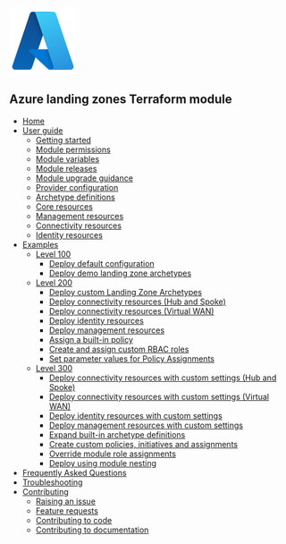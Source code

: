 <!-- markdownlint-disable first-line-h1 -->
![Azure logo](media/azure.svg)

## Azure landing zones Terraform module

- [Home][wiki_home]
- [User guide][wiki_user_guide]
  - [Getting started][wiki_getting_started]
  - [Module permissions][wiki_module_permissions]
  - [Module variables][wiki_module_variables]
  - [Module releases][wiki_module_releases]
  - [Module upgrade guidance][wiki_module_upgrade_guidance]
  - [Provider configuration][wiki_provider_configuration]
  - [Archetype definitions][wiki_archetype_definitions]
  - [Core resources][wiki_core_resources]
  - [Management resources][wiki_management_resources]
  - [Connectivity resources][wiki_connectivity_resources]
  - [Identity resources][wiki_identity_resources]
- [Examples][wiki_examples]
  - [Level 100][wiki_examples_level_100]
    - [Deploy default configuration][wiki_deploy_default_configuration]
    - [Deploy demo landing zone archetypes][wiki_deploy_demo_landing_zone_archetypes]
  - [Level 200][wiki_examples_level_200]
    - [Deploy custom Landing Zone Archetypes][wiki_deploy_custom_landing_zone_archetypes]
    - [Deploy connectivity resources (Hub and Spoke)][wiki_deploy_connectivity_resources]
    - [Deploy connectivity resources (Virtual WAN)][wiki_deploy_virtual_wan_resources]
    - [Deploy identity resources][wiki_deploy_identity_resources]
    - [Deploy management resources][wiki_deploy_management_resources]
    - [Assign a built-in policy][wiki_assign_a_built_in_policy]
    - [Create and assign custom RBAC roles][wiki_create_and_assign_custom_rbac_roles]
    - [Set parameter values for Policy Assignments][wiki_set_parameter_values_for_policy_assignments]
  - [Level 300][wiki_examples_level_300]
    - [Deploy connectivity resources with custom settings (Hub and Spoke)][wiki_deploy_connectivity_resources_custom]
    - [Deploy connectivity resources with custom settings (Virtual WAN)][wiki_deploy_virtual_wan_resources_custom]
    - [Deploy identity resources with custom settings][wiki_deploy_identity_resources_custom]
    - [Deploy management resources with custom settings][wiki_deploy_management_resources_custom]
    - [Expand built-in archetype definitions][wiki_expand_built_in_archetype_definitions]
    - [Create custom policies, initiatives and assignments][wiki_create_custom_policies_policy_sets_and_assignments]
    - [Override module role assignments][wiki_override_module_role_assignments]
    - [Deploy using module nesting][wiki_deploy_using_module_nesting]
- [Frequently Asked Questions][wiki_frequently_asked_questions]
- [Troubleshooting][wiki_troubleshooting]
- [Contributing][wiki_contributing]
  - [Raising an issue][wiki_raising_an_issue]
  - [Feature requests][wiki_feature_requests]
  - [Contributing to code][wiki_contributing_to_code]
  - [Contributing to documentation][wiki_contributing_to_documentation]

[//]: # "************************"
[//]: # "INSERT LINK LABELS BELOW"
[//]: # "************************"

[wiki_home]:                                               Home "Wiki - Home"
[wiki_user_guide]:                                         User-Guide "Wiki - User guide"
[wiki_getting_started]:                                    %5BUser-Guide%5D-Getting-Started "Wiki - Getting started"
[wiki_module_permissions]:                                 %5BUser-Guide%5D-Module-Permissions "Wiki - Module permissions"
[wiki_module_variables]:                                   %5BUser-Guide%5D-Module-Variables "Wiki - Module variables"
[wiki_module_releases]:                                    %5BUser-Guide%5D-Module-Releases "Wiki - Module releases"
[wiki_module_upgrade_guidance]:                            %5BUser-Guide%5D-Module-upgrade-guidance "Wiki - Module upgrade guidance"
[wiki_provider_configuration]:                             %5BUser-Guide%5D-Provider-Configuration "Wiki - Provider configuration"
[wiki_archetype_definitions]:                              %5BUser-Guide%5D-Archetype-Definitions "Wiki - Archetype definitions"
[wiki_core_resources]:                                     %5BUser-Guide%5D-Core-Resources "Wiki - Core resources"
[wiki_management_resources]:                               %5BUser-Guide%5D-Management-Resources "Wiki - Management resources"
[wiki_connectivity_resources]:                             %5BUser-Guide%5D-Connectivity-Resources "Wiki - Connectivity resources"
[wiki_identity_resources]:                                 %5BUser-Guide%5D-Identity-Resources "Wiki - Identity resources"
[wiki_examples]:                                           Examples "Wiki - Examples"
[wiki_examples_level_100]:                                 Examples#basic-level-100 "Wiki - Examples"
[wiki_examples_level_200]:                                 Examples#intermediate-level-200 "Wiki - Examples"
[wiki_examples_level_300]:                                 Examples#advanced-level-300 "Wiki - Examples"
[wiki_deploy_default_configuration]:                       %5BExamples%5D-Deploy-Default-Configuration "Wiki - Deploy default configuration"
[wiki_deploy_demo_landing_zone_archetypes]:                %5BExamples%5D-Deploy-Demo-Landing-Zone-Archetypes "Wiki - Deploy demo landing zone archetypes"
[wiki_deploy_custom_landing_zone_archetypes]:              %5BExamples%5D-Deploy-Custom-Landing-Zone-Archetypes "Wiki - Deploy custom landing zone archetypes"
[wiki_deploy_management_resources]:                        %5BExamples%5D-Deploy-Management-Resources "Wiki - Deploy management resources"
[wiki_deploy_management_resources_custom]:                 %5BExamples%5D-Deploy-Management-Resources-With-Custom-Settings "Wiki - Deploy management resources with custom settings"
[wiki_deploy_connectivity_resources]:                      %5BExamples%5D-Deploy-Connectivity-Resources "Wiki - Deploy connectivity resources (Hub and Spoke)"
[wiki_deploy_connectivity_resources_custom]:               %5BExamples%5D-Deploy-Connectivity-Resources-With-Custom-Settings "Wiki - Deploy connectivity resources with custom settings (Hub and Spoke)"
[wiki_deploy_virtual_wan_resources]:                       %5BExamples%5D-Deploy-Virtual-WAN-Resources "Wiki - Deploy connectivity resources (Virtual WAN)"
[wiki_deploy_virtual_wan_resources_custom]:                %5BExamples%5D-Deploy-Virtual-WAN-Resources-With-Custom-Settings "Wiki - Deploy connectivity resources with custom settings (Virtual WAN)"
[wiki_deploy_identity_resources]:                          %5BExamples%5D-Deploy-Identity-Resources "Wiki - Deploy identity resources"
[wiki_deploy_identity_resources_custom]:                   %5BExamples%5D-Deploy-Identity-Resources-With-Custom-Settings "Wiki - Deploy identity resources with custom settings"
[wiki_deploy_using_module_nesting]:                        %5BExamples%5D-Deploy-Using-Module-Nesting "Wiki - Deploy using module nesting"
[wiki_frequently_asked_questions]:                         Frequently-Asked-Questions "Wiki - Frequently Asked Questions"
[wiki_troubleshooting]:                                    Troubleshooting "Wiki - Troubleshooting"
[wiki_contributing]:                                       Contributing "Wiki - Contributing"
[wiki_raising_an_issue]:                                   Raising-an-Issue "Wiki - Raising an issue"
[wiki_feature_requests]:                                   Feature-Requests "Wiki - Feature requests"
[wiki_contributing_to_code]:                               Contributing-to-Code "Wiki - Contributing to code"
[wiki_contributing_to_documentation]:                      Contributing-to-Documentation "Wiki - Contributing to documentation"
[wiki_expand_built_in_archetype_definitions]:              %5BExamples%5D-Expand-Built-in-Archetype-Definitions "Wiki - Expand built-in archetype definitions"
[wiki_override_module_role_assignments]:                   %5BExamples%5D-Override-Module-Role-Assignments "Wiki - Override module role assignments"
[wiki_set_parameter_values_for_policy_assignments]:        %5BExamples%5D-Set-parameter-values-for-Policy-Assignments "Wiki - Set parameter values for Policy Assignments"
[wiki_create_custom_policies_policy_sets_and_assignments]: %5BExamples%5D-Create-Custom-Policies-Policy-Sets-and-Assignments "Wiki - Create custom policies, initiatives and assignments"
[wiki_assign_a_built_in_policy]:                           %5BExamples%5D-Assign-a-Built-in-Policy "Wiki - Assign a built-in policy"
[wiki_create_and_assign_custom_rbac_roles]:                %5BExamples%5D-Create-and-Assign-Custom-RBAC-Roles "Wiki - Create and assign custom RBAC roles"
